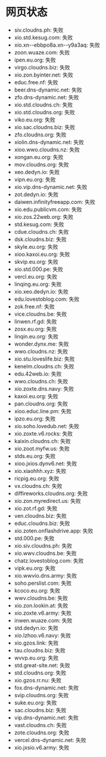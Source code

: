 # 网页状态
- siv.cloudns.ph: 失败
- xio.std.kesug.com: 失败
- xio.xn--ebbpo8a.xn--y9a3aq: 失败
- zoon.wuaze.com: 失败
- ipen.eu.org: 失败
- virgo.cloudns.biz: 失败
- xio.zon.byinter.net: 失败
- educ.free.nf: 失败
- beer.dns-dynamic.net: 失败
- zfo.dns-dynamic.net: 失败
- xio.std.cloudns.ch: 失败
- xio.std.cloudns.org: 失败
- viko.eu.org: 失败
- xio.sac.cloudns.biz: 失败
- zfo.cloudns.org: 失败
- xiolin.dns-dynamic.net: 失败
- xioo.wwo.cloudns.nz: 失败
- xongan.eu.org: 失败
- mov.cloudns.org: 失败
- xeo.dedyn.io: 失败
- vipn.eu.org: 失败
- xio.vip.dns-dynamic.net: 失败
- zot.dedyn.io: 失败
- daiwen.infinityfreeapp.com: 失败
- xio.edu.publicvm.com: 失败
- xio.zos.22web.org: 失败
- std.kesug.com: 失败
- cdue.cloudns.ch: 失败
- dsk.cloudns.biz: 失败
- skyle.eu.org: 失败
- xioo.kaxoi.eu.org: 失败
- skvip.eu.org: 失败
- xio.std.000.pe: 失败
- vercl.eu.org: 失败
- linqing.eu.org: 失败
- xio.xeo.dedyn.io: 失败
- edu.lovestoblog.com: 失败
- zok.free.nf: 失败
- vice.cloudns.be: 失败
- linwen.rf.gd: 失败
- zosx.eu.org: 失败
- linqin.eu.org: 失败
- wonder.dynx.me: 失败
- wwo.cloudns.nz: 失败
- xio.stu.loveslife.biz: 失败
- kenelm.cloudns.ch: 失败
- edu.42web.io: 失败
- wwo.cloudns.ch: 失败
- xio.zoxte.dns.navy: 失败
- kaxoi.eu.org: 失败
- pan.cloudns.org: 失败
- xioo.educ.line.pm: 失败
- ipzo.eu.org: 失败
- xio.soho.lovedub.net: 失败
- xio.zoxte.v6.rocks: 失败
- kaixin.cloudns.ch: 失败
- xio.zoot.myfw.us: 失败
- stds.eu.org: 失败
- xioo.jxios.dynv6.net: 失败
- xio.xiaohhh.xyz: 失败
- ricpig.eu.org: 失败
- vx.cloudns.ch: 失败
- diffireworks.cloudns.org: 失败
- xio.zon.myredirect.us: 失败
- xio.zot.rf.gd: 失败
- ven.cloudns.biz: 失败
- educ.cloudns.biz: 失败
- xio.zoten.onflashdrive.app: 失败
- std.000.pe: 失败
- xio.siv.cloudns.ph: 失败
- xio.wwv.cloudns.be: 失败
- chatz.lovestoblog.com: 失败
- vipk.eu.org: 失败
- xio.wwvio.dns.army: 失败
- soho.perslist.com: 失败
- kcoco.eu.org: 失败
- wwv.cloudns.be: 失败
- xio.zon.lookin.at: 失败
- xio.zoxte.v6.army: 失败
- inwen.wuaze.com: 失败
- std.dedyn.io: 失败
- xio.lzhoo.v6.navy: 失败
- xio.gzos.link: 失败
- tau.cloudns.biz: 失败
- wvvp.eu.org: 失败
- std.great-site.net: 失败
- std.cloudns.org: 失败
- xio.gzos.rr.nu: 失败
- fox.dns-dynamic.net: 失败
- svip.cloudns.org: 失败
- suke.eu.org: 失败
- sac.cloudns.biz: 失败
- vip.dns-dynamic.net: 失败
- vast.cloudns.ch: 失败
- zote.cloudns.org: 失败
- vercel.dns-dynamic.net: 失败
- xio.jxsio.v6.army: 失败
